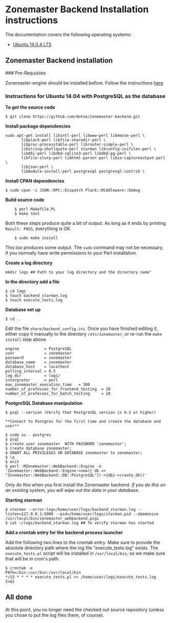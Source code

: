 # Zonemaster Backend Installation instructions

The documentation covers the following operating systems:

 * [Ubuntu 14.0.4 LTS](#q1)

## Zonemaster Backend installation

### Pre-Requisites

Zonemaster-engine should be installed before. Follow the instructions
[here](https://github.com/dotse/zonemaster/blob/master/docs/documentation/installation.md)

### Instructions for Ubuntu 14.04 with PostgreSQL as the database 

**To get the source code**

    $ git clone https://github.com/dotse/zonemaster-backend.git

**Install package dependencies**

```
sudo apt-get install libintl-perl libwww-perl libmoose-perl \
       libplack-perl libfile-sharedir-perl \
       libproc-processtable-perl librouter-simple-perl \
       libstring-shellquote-perl starman libconfig-inifiles-perl \
       libdbi-perl libdbd-sqlite3-perl libdbd-pg-perl \
       libfile-slurp-perl libhtml-parser-perl libio-captureoutput-perl \
       libjson-perl \
       libmodule-install-perl postgresql postgresql-contrib \
```
**Install CPAN dependencies**

```
$ sudo cpan -i JSON::RPC::Dispatch Plack::Middleware::Debug
```

**Build source code**
```
    $ perl Makefile.PL
    $ make test
```

Both these steps produce quite a bit of output. As long as it ends by printing `Result: PASS`, everything is OK.

```
    $ sudo make install
```

This too produces some output. The `sudo` command may not be necessary, if you normally have write permissions to your Perl installation.

**Create a log directory**
```
mkdir logs ## Path to your log directory and the directory name"
```
**In the directory add a file**
```
$ cd logs
$ touch backend_starman.log
$ touch execute_tests.log
```
**Database set up**
```
$ cd ..
```

Edit the file `share/backend_config.ini`. Once you have finished editing it,
either copy it manually to the directory `/etc/zonemaster`, or re-run the `make
install` step above.

```
engine           = PostgreSQL
user             = zonemaster
password         = zonemaster
database_name    = zonemaster
database_host    = localhost
polling_interval = 0.5
log_dir          = logs/
interpreter      = perl
max_zonemaster_execution_time   = 300
number_of_professes_for_frontend_testing  = 20
number_of_professes_for_batch_testing     = 20
```

**PostgreSQL Database manipulation**
```
$ psql --version (Verify that PostgreSQL version is 9.3 or higher)

**Connect to Postgres for the first time and create the database and user**

$ sudo su - postgres
$ psql
$ create user zonemaster  WITH PASSWORD 'zonemaster';
$ create database zonemaster;
$ GRANT ALL PRIVILEGES ON DATABASE zonemaster to zonemaster;
$ \q
$ exit
$ perl -MZonemaster::WebBackend::Engine -e 'Zonemaster::WebBackend::Engine->new({ db => "Zonemaster::WebBackend::DB::PostgreSQL"})->{db}->create_db()'
```

Only do this when you first install the Zonemaster backend. _If you do this on an existing system, you will wipe out the data in your database_.

**Starting starman**
```
$ starman --error-log=/home/user/logs/backend_starman.log --listen=127.0.0.1:5000 --pid=/home/user/logs/starman.pid --daemonize /usr/local/bin/zonemaster_webbackend.psgi
$ cat ~/logs/backend_starman.log ## To verify starman has started
```
**Add a crontab entry for the backend process launcher**

Add the following two lines to the crontab entry. Make sure to provide the
absolute directory path where the log file "execute_tests.log" exists. The
`execute_tests.pl` script will be installed in `/usr/local/bin`, so we make
sure that will be in cron's path.

```
$ crontab -e
PATH=/bin:/usr/bin:/usr/local/bin
*/15 * * * * execute_tests.pl >> /home/user/logs/execute_tests.log 2>&1
```

## All done

At this point, you no longer need the checked out source repository (unless you chose to put the log files there, of course).